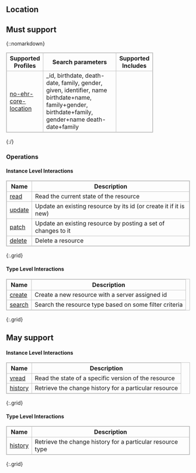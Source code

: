 ## Location
## Must support 
{::nomarkdown}
<style>
    table, th, td {
        border: 1px solid silver;
        border-collapse: collapse;
    }
</style>
<table style="width:80%;">
    <tr>
        <th>Supported Profiles</th>
        <th style="width:50%">Search parameters</th>
        <th>Supported Includes</th>            
    </tr>
    <tr>
        <td><a href="StructureDefinition-no-ehr-core-location.html">no-ehr-core-location</a></td>
        <td>_id, birthdate, death-date, family, gender, given, identifier, name birthdate+name, 
        family+gender, birthdate+family, gender+name death-date+family   </td>
        <td></td>
    </tr>
</table>
{:/}

### Operations

#### Instance Level Interactions	

| Name | Description |   
|------|--------------|   
| [read](https://hl7.org/fhir/R4/http.html#read)	| Read the current state of the resource
| [update](https://hl7.org/fhir/R4/http.html#update) | Update an existing resource by its id (or create it if it is new)
| [patch](https://hl7.org/fhir/R4/http.html#patch) | Update an existing resource by posting a set of changes to it
| [delete](https://hl7.org/fhir/R4/http.html#delete) | Delete a resource
{:.grid}

#### Type Level Interactions	

| Name | Description |   
|------|--------------|   
| [create](https://hl7.org/fhir/R4/http.html#create) | Create a new resource with a server assigned id
| [search](https://hl7.org/fhir/R4/http.html#search) | Search the resource type based on some filter criteria
{:.grid}


## May support 

#### Instance Level Interactions	

| Name | Description |   
|------|--------------|   
| [vread](https://hl7.org/fhir/R4/http.html#vread)	| Read the state of a specific version of the resource
| [history](https://hl7.org/fhir/R4/http.html#history) | Retrieve the change history for a particular resource
{:.grid}

#### Type Level Interactions	

| Name | Description |   
|------|--------------|   
| [history](https://hl7.org/fhir/R4/http.html#history) | Retrieve the change history for a particular resource type
{:.grid}

